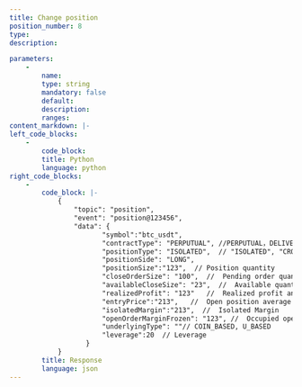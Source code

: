 ```yaml
---
title: Change position
position_number: 8
type:
description: 

parameters:
    -
        name:
        type: string
        mandatory: false
        default:
        description:
        ranges:
content_markdown: |-
left_code_blocks:
    -
        code_block:
        title: Python
        language: python
right_code_blocks:
    -
        code_block: |-
            {
                "topic": "position", 
                "event": "position@123456", 
                "data": {
                       "symbol":"btc_usdt",
                       "contractType": "PERPUTUAL", //PERPUTUAL，DELIVERY
                       "positionType": "ISOLATED",  // "ISOLATED", "CROSSED"
                       "positionSide": "LONG",
                       "positionSize":"123",  // Position quantity
                       "closeOrderSize": "100",  //  Pending order quantity (Cont)
                       "availableCloseSize": "23",  //  Available quantity (Cont)
                       "realizedProfit": "123"   //  Realized profit and loss
                       "entryPrice":"213",   //  Open position average price
                       "isolatedMargin":"213",  //  Isolated Margin
                       "openOrderMarginFrozen": "123", //  Occupied open position margin
                       "underlyingType": ""// COIN_BASED, U_BASED
                       "leverage":20  // Leverage
                   }
            }
        title: Response
        language: json
---
```

